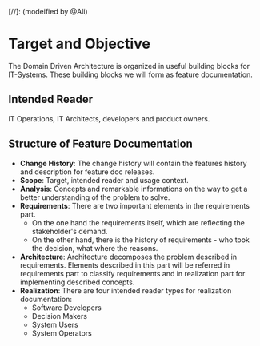 [//]: (modeified by @Ali)

# Target and Objective
The Domain Driven Architecture is organized in useful building blocks for IT-Systems. 
These building blocks we will form as feature documentation.  

## Intended Reader
IT Operations, IT Architects, developers and product owners.

## Structure of Feature Documentation
* __Change History__: The change history will contain the features history and description for feature doc releases.
* __Scope__: Target, intended reader and usage context.
* __Analysis__: Concepts and remarkable informations on the way to get a better understanding of the problem to solve.
* __Requirements__: There are two important elements in the requirements part. 
  * On the one hand the requirements itself, which are reflecting the stakeholder's demand. 
  * On the other hand, there is the history of requirements - who took the decision, what where the reasons.
* __Architecture__: Architecture decomposes the problem described in requirements. Elements described in this part will be referred in requirements part to classify requirements and in realization part for implementing described concepts.
* __Realization__: There are four intended reader types for realization documentation:
  * Software Developers
  * Decision Makers
  * System Users
  * System Operators